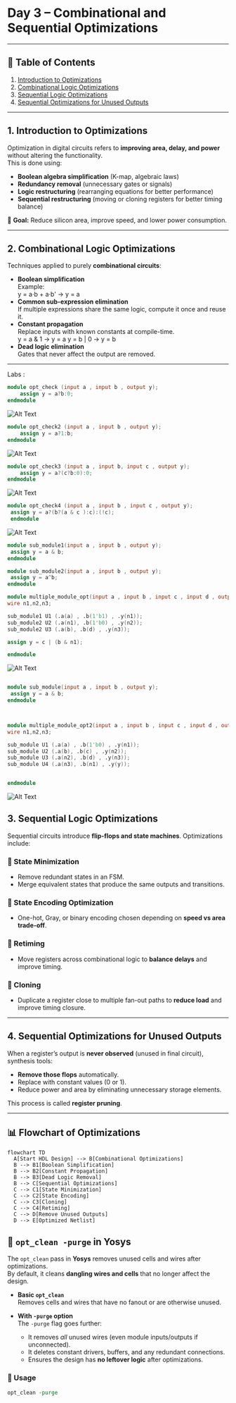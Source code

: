 # Day 3 – Combinational and Sequential Optimizations  

---

## 📑 Table of Contents  
1. [Introduction to Optimizations](#1-introduction-to-optimizations)  
2. [Combinational Logic Optimizations](#2-combinational-logic-optimizations)  
3. [Sequential Logic Optimizations](#3-sequential-logic-optimizations)  
4. [Sequential Optimizations for Unused Outputs](#4-sequential-optimizations-for-unused-outputs)  

---

## 1. Introduction to Optimizations  

Optimization in digital circuits refers to **improving area, delay, and power** without altering the functionality.  
This is done using:  

- **Boolean algebra simplification** (K-map, algebraic laws)  
- **Redundancy removal** (unnecessary gates or signals)  
- **Logic restructuring** (rearranging equations for better performance)  
- **Sequential restructuring** (moving or cloning registers for better timing balance)  

🔑 **Goal:** Reduce silicon area, improve speed, and lower power consumption.  

---

## 2. Combinational Logic Optimizations  

Techniques applied to purely **combinational circuits**:  

- **Boolean simplification**  
  Example:  
y = a·b + a·b' → y = a
- **Common sub-expression elimination**  
If multiple expressions share the same logic, compute it once and reuse it.  
- **Constant propagation**  
Replace inputs with known constants at compile-time.  
y = a & 1 → y = a
y = b | 0 → y = b
- **Dead logic elimination**  
Gates that never affect the output are removed.  

---
Labs : 
```verilog
module opt_check (input a , input b , output y);
	assign y = a?b:0;
endmodule
```
![Alt Text](Lab1.png)
```verilog
module opt_check2 (input a , input b , output y);
	assign y = a?1:b;
endmodule
```
![Alt Text](Lab2.png)
```verilog
module opt_check3 (input a , input b, input c , output y);
	assign y = a?(c?b:0):0;
endmodule
```
![Alt Text](lab3_oc3.png)
```verilog
module opt_check4 (input a , input b , input c , output y);
 assign y = a?(b?(a & c ):c):(!c);
 endmodule
```
![Alt Text](Lab4_oc4.png)
```verilog
module sub_module1(input a , input b , output y);
 assign y = a & b;
endmodule

module sub_module2(input a , input b , output y);
 assign y = a^b;
endmodule

module multiple_module_opt(input a , input b , input c , input d , output y);
wire n1,n2,n3;

sub_module1 U1 (.a(a) , .b(1'b1) , .y(n1));
sub_module2 U2 (.a(n1), .b(1'b0) , .y(n2));
sub_module2 U3 (.a(b), .b(d) , .y(n3));

assign y = c | (b & n1); 

endmodule
```
![Alt Text](lab5_muloc.png)
```verilog

module sub_module(input a , input b , output y);
 assign y = a & b;
endmodule



module multiple_module_opt2(input a , input b , input c , input d , output y);
wire n1,n2,n3;

sub_module U1 (.a(a) , .b(1'b0) , .y(n1));
sub_module U2 (.a(b), .b(c) , .y(n2));
sub_module U3 (.a(n2), .b(d) , .y(n3));
sub_module U4 (.a(n3), .b(n1) , .y(y));


endmodule
```
![Alt Text](lab6_muloc2.png)

## 3. Sequential Logic Optimizations  

Sequential circuits introduce **flip-flops and state machines**. Optimizations include:  

### 🔹 State Minimization  
- Remove redundant states in an FSM.  
- Merge equivalent states that produce the same outputs and transitions.  

### 🔹 State Encoding Optimization  
- One-hot, Gray, or binary encoding chosen depending on **speed vs area trade-off**.  

### 🔹 Retiming  
- Move registers across combinational logic to **balance delays** and improve timing.  

### 🔹 Cloning  
- Duplicate a register close to multiple fan-out paths to **reduce load** and improve timing closure.  

---

## 4. Sequential Optimizations for Unused Outputs  

When a register’s output is **never observed** (unused in final circuit), synthesis tools:  

- **Remove those flops** automatically.  
- Replace with constant values (0 or 1).  
- Reduce power and area by eliminating unnecessary storage elements.  

This process is called **register pruning**.  

---

## 📊 Flowchart of Optimizations  

```mermaid
flowchart TD
  A[Start HDL Design] --> B[Combinational Optimizations]
  B --> B1[Boolean Simplification]
  B --> B2[Constant Propagation]
  B --> B3[Dead Logic Removal]
  B --> C[Sequential Optimizations]
  C --> C1[State Minimization]
  C --> C2[State Encoding]
  C --> C3[Cloning]
  C --> C4[Retiming]
  C --> D[Remove Unused Outputs]
  D --> E[Optimized Netlist]
```

## 🧹 `opt_clean -purge` in Yosys

The `opt_clean` pass in **Yosys** removes unused cells and wires after optimizations.  
By default, it cleans **dangling wires and cells** that no longer affect the design.

- **Basic `opt_clean`**  
  Removes cells and wires that have no fanout or are otherwise unused.

- **With `-purge` option**  
  The `-purge` flag goes further:  
  - It removes *all* unused wires (even module inputs/outputs if unconnected).  
  - It deletes constant drivers, buffers, and any redundant connections.  
  - Ensures the design has **no leftover logic** after optimizations.

### 🔑 Usage
```tcl
opt_clean -purge
```
